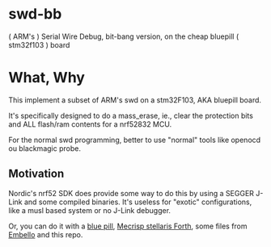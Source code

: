 # swd-bb

( ARM's ) Serial Wire Debug, bit-bang version, on the cheap bluepill ( stm32f103 ) board

# What, Why

This implement a subset of ARM's swd on a stm32F103, AKA bluepill board.

It's specifically designed to do a mass_erase, ie., clear the protection bits
and ALL flash/ram contents for a nrf52832 MCU.

For the normal swd programming, better to use "normal" tools like openocd ou blackmagic probe.

## Motivation

Nordic's nrf52 SDK does provide some way to do this by using a SEGGER J-Link and some compiled binaries.
It's useless for "exotic" configurations, like a musl based system or no J-Link debugger.

Or, you can do it with a [blue pill](http://wiki.stm32duino.com/index.php?title=Blue_Pill), [Mecrisp stellaris Forth](http://mecrisp.sourceforge.net/),
some files from [Embello](https://github.com/jeelabs/embello) and this repo.

